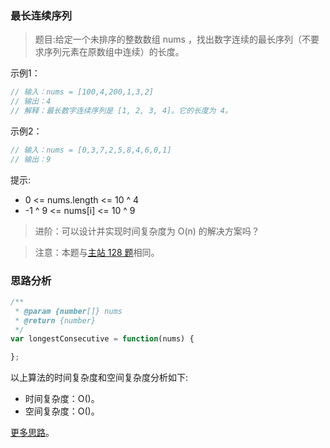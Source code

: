 ###  最长连续序列
 
> 题目:给定一个未排序的整数数组 nums ，找出数字连续的最长序列（不要求序列元素在原数组中连续）的长度。

示例1：

```js
// 输入：nums = [100,4,200,1,3,2]
// 输出：4
// 解释：最长数字连续序列是 [1, 2, 3, 4]。它的长度为 4。
```

示例2：

```js
// 输入：nums = [0,3,7,2,5,8,4,6,0,1]
// 输出：9
```

提示:

* 0 <= nums.length <= 10 ^ 4
* -1 ^ 9 <= nums[i] <= 10 ^ 9

> 进阶：可以设计并实现时间复杂度为 O(n) 的解决方案吗？

> 注意：本题与[主站 128 题](https://leetcode-cn.com/problems/longest-consecutive-sequence/)相同。

### 思路分析


```js
/**
 * @param {number[]} nums
 * @return {number}
 */
var longestConsecutive = function(nums) {

};
```

以上算法的时间复杂度和空间复杂度分析如下:

* 时间复杂度：O()。
* 空间复杂度：O()。

[更多思路](https://leetcode.cn/problems/bLyHh0/solution/sheng-fen-shu-liang-by-leetcode-solution-c8b8/)。
